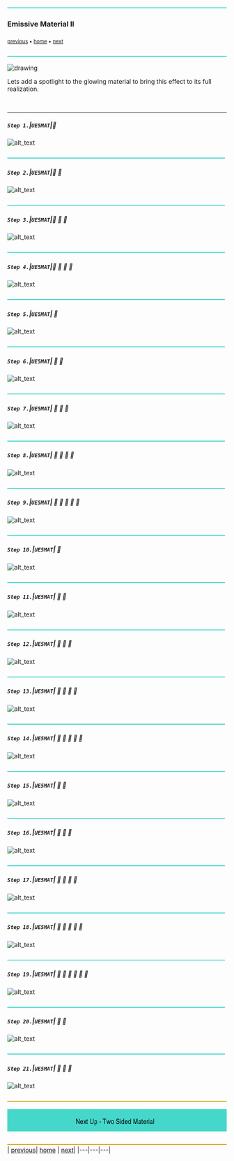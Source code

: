 ![](../images/line3.png)

### Emissive Material II

<sub>[previous](../illumination/README.md#user-content-emissive-material) • [home](../README.md#user-content-ue5-intro-to-materials) • [next](../two-sided/README.md#user-content-two-sided-material)</sub>

![](../images/line3.png)

<img src="https://via.placeholder.com/1000x4/45D7CA/45D7CA" alt="drawing" height="4px"/>

Lets add a spotlight to the glowing material to bring this effect to its full realization.

<br>

---


##### `Step 1.`\|`UE5MAT`|:small_blue_diamond:

![alt_text](images/.png)

![](../images/line2.png)

##### `Step 2.`\|`UE5MAT`|:small_blue_diamond: :small_blue_diamond: 

![alt_text](images/.png)

![](../images/line2.png)

##### `Step 3.`\|`UE5MAT`|:small_blue_diamond: :small_blue_diamond: :small_blue_diamond:

![alt_text](images/.png)

![](../images/line2.png)

##### `Step 4.`\|`UE5MAT`|:small_blue_diamond: :small_blue_diamond: :small_blue_diamond: :small_blue_diamond:

![alt_text](images/.png)

![](../images/line2.png)

##### `Step 5.`\|`UE5MAT`| :small_orange_diamond:

![alt_text](images/.png)

![](../images/line2.png)

##### `Step 6.`\|`UE5MAT`| :small_orange_diamond: :small_blue_diamond:

![alt_text](images/.png)

![](../images/line2.png)

##### `Step 7.`\|`UE5MAT`| :small_orange_diamond: :small_blue_diamond: :small_blue_diamond:

![alt_text](images/.png)

![](../images/line2.png)

##### `Step 8.`\|`UE5MAT`| :small_orange_diamond: :small_blue_diamond: :small_blue_diamond: :small_blue_diamond:

![alt_text](images/.png)

![](../images/line2.png)

##### `Step 9.`\|`UE5MAT`| :small_orange_diamond: :small_blue_diamond: :small_blue_diamond: :small_blue_diamond: :small_blue_diamond:

![alt_text](images/.png)

![](../images/line2.png)

##### `Step 10.`\|`UE5MAT`| :large_blue_diamond:

![alt_text](images/.png)

![](../images/line2.png)

##### `Step 11.`\|`UE5MAT`| :large_blue_diamond: :small_blue_diamond: 

![alt_text](images/.png)

![](../images/line2.png)


##### `Step 12.`\|`UE5MAT`| :large_blue_diamond: :small_blue_diamond: :small_blue_diamond: 

![alt_text](images/.png)

![](../images/line2.png)

##### `Step 13.`\|`UE5MAT`| :large_blue_diamond: :small_blue_diamond: :small_blue_diamond:  :small_blue_diamond: 

![alt_text](images/.png)

![](../images/line2.png)

##### `Step 14.`\|`UE5MAT`| :large_blue_diamond: :small_blue_diamond: :small_blue_diamond: :small_blue_diamond:  :small_blue_diamond: 

![alt_text](images/.png)

![](../images/line2.png)

##### `Step 15.`\|`UE5MAT`| :large_blue_diamond: :small_orange_diamond: 

![alt_text](images/.png)

![](../images/line2.png)

##### `Step 16.`\|`UE5MAT`| :large_blue_diamond: :small_orange_diamond:   :small_blue_diamond: 

![alt_text](images/.png)

![](../images/line2.png)

##### `Step 17.`\|`UE5MAT`| :large_blue_diamond: :small_orange_diamond: :small_blue_diamond: :small_blue_diamond:

![alt_text](images/.png)

![](../images/line2.png)

##### `Step 18.`\|`UE5MAT`| :large_blue_diamond: :small_orange_diamond: :small_blue_diamond: :small_blue_diamond: :small_blue_diamond:

![alt_text](images/.png)

![](../images/line2.png)

##### `Step 19.`\|`UE5MAT`| :large_blue_diamond: :small_orange_diamond: :small_blue_diamond: :small_blue_diamond: :small_blue_diamond: :small_blue_diamond:

![alt_text](images/.png)

![](../images/line2.png)

##### `Step 20.`\|`UE5MAT`| :large_blue_diamond: :large_blue_diamond:

![alt_text](images/.png)

![](../images/line2.png)

##### `Step 21.`\|`UE5MAT`| :large_blue_diamond: :large_blue_diamond: :small_blue_diamond:

![alt_text](images/.png)


![](../images/line.png)

<!-- <img src="https://via.placeholder.com/1000x100/45D7CA/000000/?text=Next Up - Two Sided Material"> -->
![next up next tile](images/banner.png)

![](../images/line.png)
| [previous](../illumination/README.md#user-content-emissive-material)| [home](../README.md#user-content-ue5-intro-to-materials) | [next](../two-sided/README.md#user-content-two-sided-material)|
|---|---|---|
